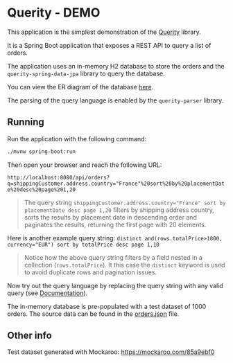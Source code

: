 Querity - DEMO
==============

This application is the simplest demonstration of the [Querity](https://github.com/brunomendola/querity) library.

It is a Spring Boot application that exposes a REST API to query a list of orders.

The application uses an in-memory H2 database to store the orders and the `querity-spring-data-jpa` library to query the database. 

You can view the ER diagram of the database [here](/assets/er-diagram.png).

The parsing of the query language is enabled by the `querity-parser` library.

## Running

Run the application with the following command:

```bash
./mvnw spring-boot:run
```

Then open your browser and reach the following URL:

`http://localhost:8080/api/orders?q=shippingCustomer.address.country="France"%20sort%20by%20placementDate%20desc%20page%201,20`

> The query string `shippingCustomer.address.country="France" sort by placementDate desc page 1,20` 
> filters by shipping address country, sorts the results by placement date in descending order and paginates 
> the results, returning the first page with 20 elements.

Here is another example query string: `distinct and(rows.totalPrice>1000, currency="EUR") sort by totalPrice desc page 1,10`

> Notice how the above query string filters by a field nested in a collection (`rows.totalPrice`). 
> It this case the `distinct` keyword is used to avoid duplicate rows and pagination issues.

Now try out the query language by replacing the query string with any valid query (see [Documentation](https://brunomendola.github.io/querity/#query-language-syntax)).

The in-memory database is pre-populated with a test dataset of 1000 orders. The source data can be found in the [orders.json](/src/main/resources/data/orders.json) file.

## Other info

Test dataset generated with Mockaroo: https://mockaroo.com/85a9ebf0
